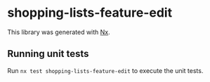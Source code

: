 # shopping-lists-feature-edit

This library was generated with [Nx](https://nx.dev).

## Running unit tests

Run `nx test shopping-lists-feature-edit` to execute the unit tests.
